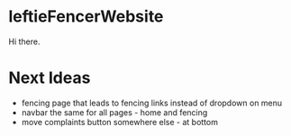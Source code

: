 # leftieFencerWebsite

Hi there.

# Next Ideas

- fencing page that leads to fencing links instead of dropdown on menu
- navbar the same for all pages - home and fencing
- move complaints button somewhere else - at bottom
